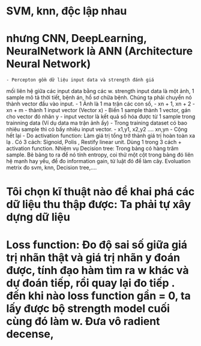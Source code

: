 # SVM, knn, độc lập nhau
# nhưng CNN, DeepLearning, NeuralNetwork là ANN (Architecture Neural Network)
    - Percepton gồm dữ liệu input data và strength đánh giá
mối liên hệ giữa các input data bằng các w.
strength input data là một ảnh, 1 sample mô tả thời tiết, bệnh án, hồ sơ chữa bệnh. Chúng ta phải chuyển nó thành vector đầu vào input.
    - 1 Ảnh là 1 ma trận các con số,
    - xn + 1, xn + 2
    - xn + m
    - thành 1 input vector (Vector x)
    - Biến 1 sample thành 1 vector, gán cho vector đó nhãn y
    - input vector là kết quả số hóa được từ 1 sample trong trainning data (Ví dụ data ma trận ảnh ấy)
    - Trong training dataset có bao nhiêu sample thì có bấy nhiêu input vector.
    - x1,y1,   x2,y2    ....   xn,yn
        - Cộng hết lại
    - Do activation function: Làm giá trị tổng trở thành giá trị hoàn toàn xa lạ . Có 3 cách: Signoid, Polis , Restify linear unit.
       Dùng 1 trong 3 cách + activation function. 
       Nhiệm vụ 
    Decision tree: Trong bảng có hàng trăm sample. Bẻ bảng to ra để nó tính entropy, coi thử một cột trong bảng đó liên hệ mạnh hay yếu, để đo information gain, từ luật đó để làm cây. Evoluation metrix đo svm, knn, Decision tree,....
# Tôi chọn kĩ thuật nào để khai phá các dữ liệu thu thập được: Ta phải tự xây dựng dữ liệu 
# Loss function: Đo độ sai số giữa giá trị nhãn thật và giá trị nhãn y đoán được, tính đạo hàm tìm ra w khác và dự đoán tiếp, rồi quay lại đo tiếp . đến khi nào loss function gần = 0, ta lấy được bộ strength model cuối cùng đó làm w. Đưa vô radient decense, 